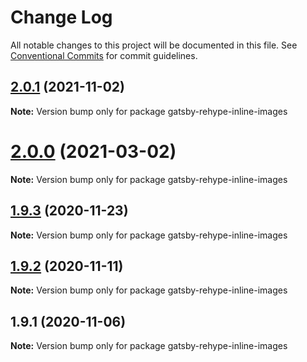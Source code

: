 # Change Log

All notable changes to this project will be documented in this file.
See [Conventional Commits](https://conventionalcommits.org) for commit guidelines.

## [2.0.1](http://github.com/styxlab/gatsby-theme-try-ghost/tree/master/packages/gatsby-rehype-inline-images/compare/gatsby-rehype-inline-images@2.0.0...gatsby-rehype-inline-images@2.0.1) (2021-11-02)

**Note:** Version bump only for package gatsby-rehype-inline-images





# [2.0.0](http://github.com/styxlab/gatsby-theme-try-ghost/tree/master/packages/gatsby-rehype-inline-images/compare/gatsby-rehype-inline-images@1.9.3...gatsby-rehype-inline-images@2.0.0) (2021-03-02)

**Note:** Version bump only for package gatsby-rehype-inline-images





## [1.9.3](http://github.com/styxlab/gatsby-theme-try-ghost/tree/master/packages/gatsby-rehype-inline-images/compare/gatsby-rehype-inline-images@1.9.2...gatsby-rehype-inline-images@1.9.3) (2020-11-23)

**Note:** Version bump only for package gatsby-rehype-inline-images





## [1.9.2](http://github.com/styxlab/gatsby-theme-try-ghost/tree/master/packages/gatsby-rehype-inline-images/compare/gatsby-rehype-inline-images@1.9.1...gatsby-rehype-inline-images@1.9.2) (2020-11-11)

**Note:** Version bump only for package gatsby-rehype-inline-images





## 1.9.1 (2020-11-06)

**Note:** Version bump only for package gatsby-rehype-inline-images
